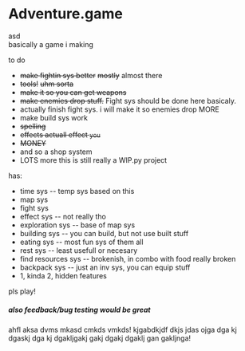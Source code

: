 # Adventure.game
asd  
basically a game i making

to do
* ~~make fightin sys better~~ ~~mostly~~ almost there
* ~~tools!~~ ~~uhm sorta~~
* ~~make it so you can get weapons~~
* ~~make enemies drop stuff.~~ Fight sys should be done here basicaly.
* actually finish fight sys. i will make it so enemies drop MORE
* make build sys work
* ~~spelling~~
* ~~effects actuall effect `you`~~
* ~~MONEY~~
* and so a shop system
* LOTS more this is still really a WIP.py project

has:
* time sys -- temp sys based on this
* map sys
* fight sys
* effect sys -- not really tho
* exploration sys -- base of map sys
* building sys -- you can build, but not use built stuff
* eating sys -- most fun sys of them all
* rest sys -- least usefull or necesary
* find resources sys -- brokenish, in combo with food really broken
* backpack sys -- just an inv sys, you can equip stuff
* 1, kinda 2, hidden features


pls play!  
##### also feedback/bug testing would be great
ahfl aksa dvms mkasd cmkds vmkds! kjgabdkjdf dkjs jdas ojga dga kj dgaskj dga kj dgakljgakj gakj dgakj dgaklj gan gakljnga!